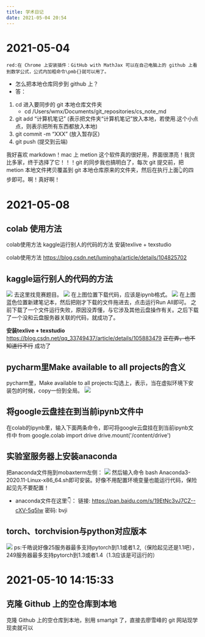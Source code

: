 ```yaml
---
title: 学术日记
date: 2021-05-04 20:54
---
```


# 2021-05-04
`red:在 Chrome 上安装插件：GitHub with MathJax 可以在自己电脑上的 github 上看到数学公式，公式内加粗命令\pmb{}就可以用了。`
- 怎么把本地仓库同步到 github 上？
- 答：
1. cd 进入要同步的 git 本地仓库文件夹
    - cd /Users/wmx/Documents/git_repositories/cs_note_md
2. git add “计算机笔记” (表示把文件夹“计算机笔记”放入本地，若使用.这个小点点，则表示把所有东西都放入本地)
3. git commit  -m “XXX” (放入暂存区)
4. git push (提交到云端)

我好喜欢 markdown！mac 上 metion 这个软件真的很好用，界面很漂亮！我货比多家，终于选择了它！！！git 的同步我也搞明白了，每次 git 提交前，把 metion 本地文件拷贝覆盖到 git 本地仓库原来的文件夹，然后在执行上面👆的四步即可。啊！真好啊！

# 2021-05-08
## colab 使用方法
colab使用方法
kaggle运行别人的代码的方法
安装texlive + texstudio

colab使用方法
https://blog.csdn.net/lumingha/article/details/104825702

## kaggle运行别人的代码的方法
![](./_image/2021-05-08/截图.png)
去这里找竞赛题目。
![](./_image/2021-05-08/截图-2.png)
在上图位置下载代码，应该是ipynb格式。
![](./_image/2021-05-08/截图2.png)
在上图蓝色位置新建笔记本，然后把刚才下载的文件拖进去，点击运行Run All即可。
之前下载了一个文件运行失败，原因没弄懂，与它涉及其他云盘操作有关。之后下载了一个没和云盘服务器关联的代码，就成功了。

**安装texlive + texstudio**
https://blog.csdn.net/qq_33749437/article/details/105883479
~~正在弄，也不知道行不行~~
成功了

## pycharm里Make available to all projects的含义
pycharm里，Make available to all projects:勾选上，表示，当在虚拟环境下安装包的时候，copy一份到全局。
![](./_image/2021-05-08/11image.png)
## 将google云盘挂在到当前ipynb文件中
在colab的ipynb里，输入下面两条命令，即可将google云盘挂在到当前ipynb文件中
from google.colab import drive
drive.mount('/content/drive')

## 实验室服务器上安装anaconda
把anaconda文件拖到mobaxterm左侧：
![](./_image/2021-05-08/22截图.png)
然后输入命令 bash Anaconda3-2020.11-Linux-x86_64.sh即可安装。好像不用配置环境变量也能运行代码，保险起见先不要配置！
- anaconda文件在这里👇：
链接: https://pan.baidu.com/s/19EtNc3vJ7CZ--cXV-5q5Iw  密码: bvji

## torch、torchvision与python对应版本
![](./_image/2021-05-08/33截图.png)
ps:千皓说好像25服务器最多支持pytorch到1.1或者1.2,（保险起见还是1.1吧），249服务器最多支持pytorch到1.3或者1.4（1.3应该是可运行的）

# 2021-05-10 14:15:33    
## 克隆 Github 上的空仓库到本地    
克隆 Github 上的空仓库到本地，别用 smartgit 了，直接去廖雪峰的 git 网站现学现卖就可以
